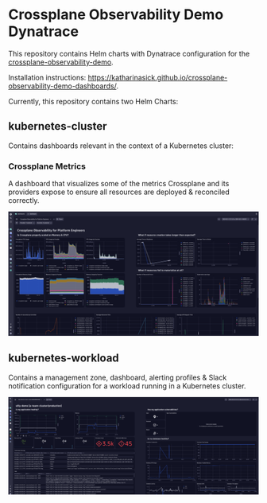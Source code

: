 # Crossplane Observability Demo Dynatrace

This repository contains Helm charts with Dynatrace configuration for
the [crossplane-observability-demo](https://github.com/vfarcic/crossplane-observability-demo).

Installation instructions: https://katharinasick.github.io/crossplane-observability-demo-dashboards/.

Currently, this repository contains two Helm Charts:

## kubernetes-cluster

Contains dashboards relevant in the context of a Kubernetes cluster:

### Crossplane Metrics

A dashboard that visualizes some of the metrics Crossplane and its providers expose to ensure all resources are
deployed & reconciled correctly.

![](./img/crossplaneMetrics.png)

## kubernetes-workload

Contains a management zone, dashboard, alerting profiles & Slack notification configuration for a workload running in a
Kubernetes cluster.

![](./img/app.png)

